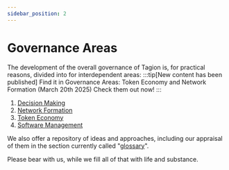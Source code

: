 ```yaml
---
sidebar_position: 2
---
```


# Governance Areas

The development of the overall governance of Tagion is, for practical reasons, divided into for interdependent areas:
:::tip[New content has been published]
Find it in Governance Areas: Token Economy and Network Formation (March 20th 2025)
Check them out now!
:::
 1. [Decision Making](./governance_areas/decision_making)
 2. [Network Formation](./governance_areas/network_formation)
 3. [Token Economy](./governance_areas/token_economy)
 4. [Software Management](./governance_areas/software_management)

We also offer a repository of ideas and approaches, including our appraisal of them in the section currently called "[glossary](./glossary)".

Please bear with us, while we fill all of that with life and substance. 
